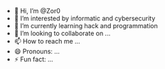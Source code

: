 - 👋 Hi, I’m @Zor0
- 👀 I’m interested by informatic and cybersecurity
- 🌱 I’m currently learning hack and programmation
- 💞️ I’m looking to collaborate on ...
- 📫 How to reach me ...
- 😄 Pronouns: ...
- ⚡ Fun fact: ...

<!---
GABBI77/GABBI77 is a ✨ special ✨ repository because its `README.md` (this file) appears on your GitHub profile.
You can click the Preview link to take a look at your changes.
--->
